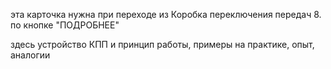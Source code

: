 
эта карточка нужна при переходе из Коробка переключения передач 8. по кнопке "ПОДРОБНЕЕ"

здесь устройство КПП и принцип работы, примеры на практике, опыт, аналогии
